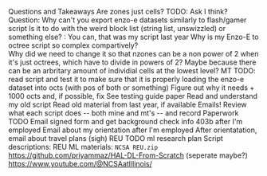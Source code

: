 Questions and Takeaways
	Are zones just cells?
		TODO: Ask
		I think? 
	Question: Why can't you export enzo-e datasets similarly to flash/gamer script
		Is it to do with the weird block list (string list, unswizzled) or something else?
		: You can, that was my script last year
		 Why is my Enzo-E to octree script so complex compartively?\
	Why did we need to change it so that nzones can be a non power of 2 when it's just octrees, which have to divide in powers of 2?
		Maybe because there can be an arbritary amount of individial cells at the lowest level?
MT TODO:
    read script and test it to make sure that it is properly loading the enzo-e dataset into octs
	    (with pos of both or something)
	    Figure out why it needs + 1000 octs and, if possible, fix
	    See testing guide paper
	Read and understand my old script
	Read old material from last year, if available
		Emails!
    Review what each script does -- both mine and mt's -- and record
Paperwork TODO
	Email signed form and get background check info
	403b after I'm employed
	Email about my orientation after I'm employed
	After orientatation, email about travel plans (sigh)
REU TODO
    ml
    research plan
Script descriptions:
REU ML materials:
	`NCSA REU.zip`
	https://github.com/priyammaz/HAL-DL-From-Scratch
	(seperate maybe?) https://www.youtube.com/@NCSAatIllinois/